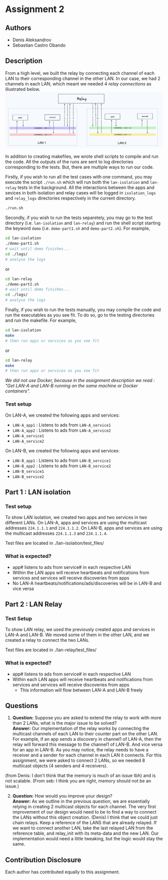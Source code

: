 # Assignment 2

## Authors
- Denis Aleksandrov
- Sebastian Castro Obando

## Description

From a high level, we built the relay by connecting each channel of each LAN to their corresponding channel in the other LAN. In our case, we had 2 channels in each LAN, which meant we needed 4 *relay connections* as illustrated below.
![Relay scheme](./relay_scheme4.png)

In addition to creating makefiles, we wrote shell scripts to compile and run the code. All the outputs of the runs are sent to log directories corresponding to the tests. But, there are multiple ways to run our code.

Firstly, if you wish to run all the test cases with one command, you may execute the script `./run.sh` which will run both the `lan-isolation` and `lan-relay` tests in the background. All the interactions between the apps and sevices in both isolation and relay cases will be logged in `isolation_logs` and `relay_logs` directories respectively in the current directory. 
```bash
./run.sh
```

Secondly, if you wish to run the tests separetely, you may go to the test directory (i.e. `lan-isolation` and `lan-relay`) and run the shell script starting the keyword `demo` (i.e. `demo-part1.sh` and `demo-part2.sh`). For example,

```bash
cd lan-isolation
./demo-part1.sh
# wait until demo finishes...
cd ./logs/
# analyse the logs
```
or 
```bash
cd lan-relay
./demo-part2.sh
# wait until demo finishes...
cd ./logs/
# analyse the logs
```

Finally, if you wish to run the tests manually, you may compile the code and run the executables as you see fit. To do so, go to the testing directories and run the makefile. For example,
```bash
cd lan-isolation
make
# then run apps or services as you see fit
```
or
```bash
cd lan-relay
make
# then run apps or services as you see fit
```

*We did not use Docker, because in the assignment description we read : "Get LAN-A and LAN-B running on the same machine or Docker containers".*

### Test setup
On LAN-A, we created the following apps and services:
- `LAN-A_app1` : Listens to ads from `LAN-A_service1`
- `LAN-A_app2` : Listens to ads from `LAN-A_service2`
- `LAN-A_service1`
- `LAN-A_service2`

On LAN-B, we created the following apps and services:
- `LAN-B_app1` : Listens to ads from `LAN-B_service1`
- `LAN-B_app2` : Listens to ads from `LAN-B_service2`
- `LAN-B_service1`
- `LAN-B_service2`

## Part 1 : LAN isolation
### Test setup
To show LAN isolation, we created two apps and two services in two different LANs. On LAN-A, apps and services are using the multicast addresses `224.1.1.1` and `224.1.1.2`. On LAN-B, apps and services are using the multicast addresses `224.1.1.3` and `224.1.1.4`. 

Test files are located in ./lan-isolation/test_files/

### What is expected?
- app# listens to ads from service# in each respective LAN
- Within the LAN apps will receive heartbeats and notifications from services and services will receive discoveries from apps
- No LAN-A heartbeats/notifications/ads/discoveries will be in LAN-B and vice versa

## Part 2 : LAN Relay
### Test Setup
To show LAN relay, we used the previously created apps and services in LAN-A and LAN-B. We moved some of them in the other LAN, and we created a relay to connect the two LANs.

Test files are located in ./lan-relay/test_files/

### What is expected? 
- app# listens to ads from service# in each respective LAN
- Within each LAN apps will receive heartbeats and notifications from services and services will receive discoveries from apps
    - This information will flow between LAN-A and LAN-B freely

## Questions 
1. **Question:** Suppose you are asked to extend the relay to work with more than 2 LANs, what is the major issue to be solved? <br> **Answer:** Our implementation of the relay works by connecting the multicast channels of each LAN to their counter part on the other LAN. For example, if an app sends a discovery in channel1 of LAN-A, then the relay will forward this message to the channel1 of LAN-B. And vice versa for an app in LAN-B. As you may notice, the relay needs to have a receiver and a sender for each channel in each LAN it connects. For this assignment, we were asked to connect 2 LANs, so we needed 8 multicast objects (4 senders and 4 receivers). 


(from Denis: I don't think that the memory is much of an issue tbh) and is not scalable. 
(From seb: I think you are right, memory should not be an issue.)


2. **Question:** How would you improve your design? <br> **Answer:** As we outline in the previous question, we are essentially relying in creating 2 multicast objects for each channel. The very first improvement of our design would need to be to find a way to connect the LANs without this object creation.
(Denis) I think that we could just chain relays. Keep a reference of the LANS that are already relayed. If we want to connect another LAN, take the last relayed LAN from the reference table, and relay_init with its meta-data and the new LAN. Our implementation would need a little tweaking, but the logic would stay the same.

## Contribution Disclosure
Each author has contributed equally to this assignment.

